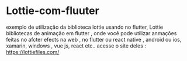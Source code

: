 # Lottie-com-fluuter
exemplo de utilização da biblioteca lottie usando no flutter, Lottie bibliotecas de animação em flutter , onde você pode utilizar anmações feitas no afcter efects na web , no flutter ou react native , android ou ios, xamarin, windows , vue js, react etc..
acesse o site deles : https://lottiefiles.com/
